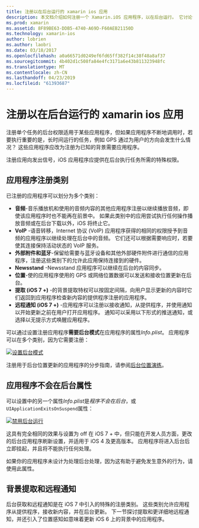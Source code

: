 ```yaml
---
title: 注册以在后台运行的 xamarin ios 应用
description: 本文档介绍如何注册一个 Xamarin.iOS 应用程序，以在后台运行。 它讨论音频应用、 VoIP 应用、 外部附件和蓝牙、 和的详细信息。
ms.prod: xamarin
ms.assetid: 8F89BE63-DDB5-4740-A69D-F60AEB21150D
ms.technology: xamarin-ios
author: lobrien
ms.author: laobri
ms.date: 03/18/2017
ms.openlocfilehash: a0a66571d0249ef6fd65ff382f14c38f48a8af37
ms.sourcegitcommit: 4b402d1c508fa84e4fc3171a6e43b811323948fc
ms.translationtype: MT
ms.contentlocale: zh-CN
ms.lasthandoff: 04/23/2019
ms.locfileid: "61393687"
---
```

# <a name="registering-xamarinios-apps-to-run-in-the-background"></a>注册以在后台运行的 xamarin ios 应用

注册单个任务的后台权限适用于某些应用程序，但如果应用程序不断地调用时，若要执行重要的是，长时间运行的任务，例如 GPS 通过为用户的方向会发生什么情况？ 这些应用程序应改为注册为已知的背景需要应用程序。

注册应用向发出信号，iOS 应用程序应提供在后台执行任务所需的特殊权限。

## <a name="application-registration-categories"></a>应用程序注册类别

已注册的应用程序可以划分为多个类别：

-  **音频**-音乐播放机和使用的音频内容的其他应用程序注册以继续播放音频，即使该应用程序时也不能再在前景中。 如果此类别中的应用尝试执行任何操作播放音频或在后台下载以外，iOS 将终止它。
-  **VoIP** -语音转移，Internet 协议 (VoIP) 应用程序获得的相同的权限授予到音频的应用程序以继续处理在后台中的音频。 它们还可以根据需要响应时，若要使其连接保持活动状态的 VoIP 服务。
-  **外部附件和蓝牙**-保留给需要与蓝牙设备和其他外部硬件附件进行通信的应用程序，注册这些类别下的允许此应用保持连接到的硬件。
-  **Newsstand** -Newsstand 应用程序可以继续在后台的内容同步。
-  **位置**-使的应用程序使用的 GPS 或网络位置数据可以发送和接收位置更新在后台。
-  **提取 (iOS 7 +)** -的背景提取特权可以按固定间隔，向用户显示更新的内容时它们返回到应用程序检查新内容的提供程序注册的应用程序。
-  **远程通知 (iOS 7 +)** -应用程序可以注册以接收通知，从提供程序，并使用通知以开始更新之前在用户打开应用程序。 通知可以采用以下形式的推送通知，或选择以无提示方式唤醒应用程序。


可以通过设置注册应用程序**需要后台模式**在应用程序的属性*Info.plist*。 应用程序可以在多个类别，因为它需要注册：

 [![](registering-applications-to-run-in-background-images/bgmodes.png "设置后台模式")](registering-applications-to-run-in-background-images/bgmodes.png#lightbox)

注册用于后台位置更新的应用程序的分步指南，请参阅[后台位置演练](~/ios/app-fundamentals/backgrounding/ios-backgrounding-walkthroughs/location-walkthrough.md)。

## <a name="application-does-not-run-in-background-property"></a>应用程序不会在后台属性

可以设置中的另一个属性*Info.plist*是*程序不会在后台*，或`UIApplicationExitsOnSuspend`属性：

 [![](registering-applications-to-run-in-background-images/plist.png "禁用后台运行")](registering-applications-to-run-in-background-images/plist.png#lightbox)

这具有完全相同的效果与设置为 off 在 iOS 7 + 中，但只能在开发人员方面，更改的后台应用程序刷新设置，并适用于 iOS 4 及更高版本。 应用程序将进入后台后立即挂起，并且将不能执行任何处理。

如果你的应用程序未设计为处理后台处理，因为这有助于避免发生意外的行为，请使用此属性。

## <a name="background-fetch-and-remote-notifications"></a>背景提取和远程通知

后台获取和远程通知是在 iOS 7 中引入的特殊的注册类别。 这些类别允许应用程序从提供程序，接收新内容，并在后台更新。 下一节探讨提取和更详细地远程通知，并还引入了位置感知如意味着更新 iOS 6 上的背景中的应用程序。
